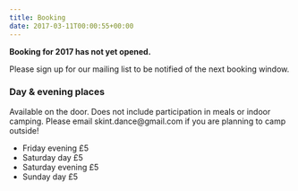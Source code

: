 ```yaml
---
title: Booking
date: 2017-03-11T00:00:55+00:00
---
```



<!--
<h1>Booking</h1>

<p class="lead">Booking will open on the 24th of August 2016 at 7pm UK BST time. <a href="/varaus" class="btn btn-lg btn-primary">Click here to book tickets.</a></p>

<p>You will be able to apply for a weekend place or, if there are two of you, make a double application. You'll need to supply your name and email address, plus the name and email address of the other person you're applying for if you're making the double application. <strong>Applications are not transferrable</strong>.</p>

<p>Last year we sold out of weekend places in 30 seconds. This year we're trying something new to make it fairer on people with slower computers. There will be a 30 minute sign-up window, after which we're going to randomly shuffle all applications before assigning places, so you don't need to worry about being the first to click.</p>

<p>You will know by midnight if your application was successful. You'll then have a week to pay for your place.  If you don't pay then it will be offered to someone else.<p>

<h2>Details required</h2>

<ul>
<li>Name</li>
<li>Email address</li>
<li>Contact number</li>
<li>Dietary requirements</li>
<li>Where you will be travelling from (for potential lift-sharing)</li>
<li>How you can help (first aid, workshops, playing for dancing, leading a meal, washing up, etc)</li>
<li>Whether you intend to camp indoors or outdoors - it's the same price</li>
</ul>

<h2>Waiting list</h2>
<p>We expect Skint to sell out very quickly again, but there is a waiting list and it's worth being on it!</p>
<p>If full places become available we will offer them to people on the waiting list in order.</p>

<h2>Payment</h2>
<p>Payment is via GoCardless. Please pay promptly. If this is a problem, you will need to contact us via email.</p>

<h2>Prices</h2>
<p>Full Weekend (includes participation in the group meals and indoor/outdoor camping) Friday evening to Sunday afternoon  &pound;35.</p>
-->

**Booking for 2017 has not yet opened.** 

Please sign up for our mailing list to be notified of the next booking window.

<h3>Day &amp; evening places</h3>
<p>Available on the door. Does not include participation in meals or indoor camping. Please email skint.dance@gmail.com if you are planning to camp outside!</p>

<ul class="list-unstyled">
<li>Friday evening &pound;5</li>
<li>Saturday day &pound;5</li>
<li>Saturday evening &pound;5</li>
<li>Sunday day &pound;5</li>
</ul>

<!--<p style="border:5px solid #ff0000; padding:5px 10px; background-color:#ffcccc; border-radius:10px;"><b>Refunds will be given at 75% until 30th September, and after that no refunds.</b></p>-->

